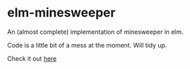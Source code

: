 # elm-minesweeper

An (almost complete) implementation of minesweeper in elm.

Code is a little bit of a mess at the moment. Will tidy up.

Check it out [here](https://julianjelfs.github.io/elm-minesweeper/dist/index.html)
